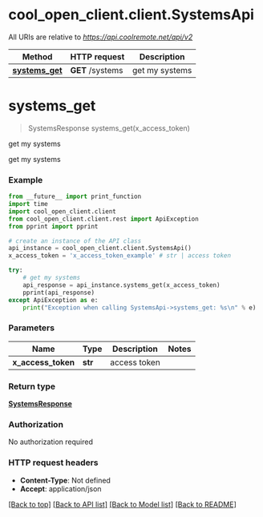 # cool_open_client.client.SystemsApi

All URIs are relative to *https://api.coolremote.net/api/v2*

Method | HTTP request | Description
------------- | ------------- | -------------
[**systems_get**](SystemsApi.md#systems_get) | **GET** /systems | get my systems

# **systems_get**
> SystemsResponse systems_get(x_access_token)

get my systems

get my systems

### Example
```python
from __future__ import print_function
import time
import cool_open_client.client
from cool_open_client.client.rest import ApiException
from pprint import pprint

# create an instance of the API class
api_instance = cool_open_client.client.SystemsApi()
x_access_token = 'x_access_token_example' # str | access token

try:
    # get my systems
    api_response = api_instance.systems_get(x_access_token)
    pprint(api_response)
except ApiException as e:
    print("Exception when calling SystemsApi->systems_get: %s\n" % e)
```

### Parameters

Name | Type | Description  | Notes
------------- | ------------- | ------------- | -------------
 **x_access_token** | **str**| access token | 

### Return type

[**SystemsResponse**](SystemsResponse.md)

### Authorization

No authorization required

### HTTP request headers

 - **Content-Type**: Not defined
 - **Accept**: application/json

[[Back to top]](#) [[Back to API list]](../README.md#documentation-for-api-endpoints) [[Back to Model list]](../README.md#documentation-for-models) [[Back to README]](../README.md)

